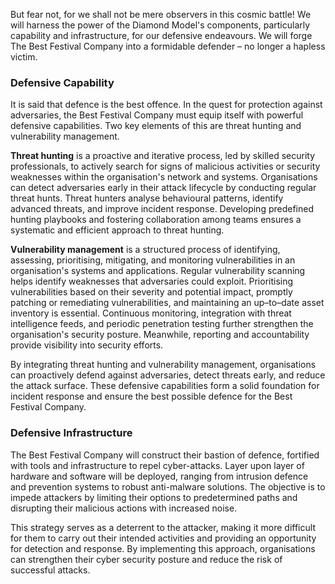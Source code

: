 But fear not, for we shall not be mere observers in this cosmic battle! We will harness the power of the Diamond Model's components, particularly capability and infrastructure, for our defensive endeavours. We will forge The Best Festival Company into a formidable defender – no longer a hapless victim.

### Defensive Capability

It is said that defence is the best offence. In the quest for protection against adversaries, the Best Festival Company must equip itself with powerful defensive capabilities. Two key elements of this are threat hunting and vulnerability management.

**Threat hunting** is a proactive and iterative process, led by skilled security professionals, to actively search for signs of malicious activities or security weaknesses within the organisation's network and systems. Organisations can detect adversaries early in their attack lifecycle by conducting regular threat hunts. Threat hunters analyse behavioural patterns, identify advanced threats, and improve incident response. Developing predefined hunting playbooks and fostering collaboration among teams ensures a systematic and efficient approach to threat hunting.

**Vulnerability management** is a structured process of identifying, assessing, prioritising, mitigating, and monitoring vulnerabilities in an organisation's systems and applications. Regular vulnerability scanning helps identify weaknesses that adversaries could exploit. Prioritising vulnerabilities based on their severity and potential impact, promptly patching or remediating vulnerabilities, and maintaining an up–to–date asset inventory is essential. Continuous monitoring, integration with threat intelligence feeds, and periodic penetration testing further strengthen the organisation's security posture. Meanwhile, reporting and accountability provide visibility into security efforts.

By integrating threat hunting and vulnerability management, organisations can proactively defend against adversaries, detect threats early, and reduce the attack surface. These defensive capabilities form a solid foundation for incident response and ensure the best possible defence for the Best Festival Company.

### Defensive Infrastructure

The Best Festival Company will construct their bastion of defence, fortified with tools and infrastructure to repel cyber-attacks. Layer upon layer of hardware and software will be deployed, ranging from intrusion defence and prevention systems to robust anti-malware solutions. The objective is to impede attackers by limiting their options to predetermined paths and disrupting their malicious actions with increased noise.

This strategy serves as a deterrent to the attacker, making it more difficult for them to carry out their intended activities and providing an opportunity for detection and response. By implementing this approach, organisations can strengthen their cyber security posture and reduce the risk of successful attacks.